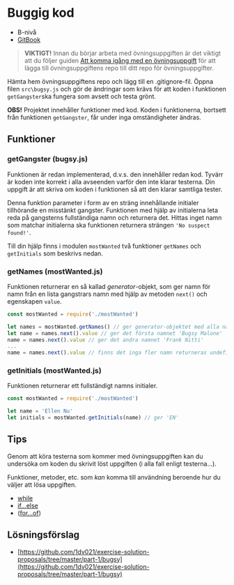 # Buggig kod

- B-nivå
- [GitBook](https://coursepress.gitbooks.io/1dv021/content/ovningsuppgifter/del1/buggig-kod/)

>__VIKTIGT!__ Innan du börjar arbeta med övningsuppgiften är det viktigt att du följer guiden [Att komma igång med en övningsuppgift](https://coursepress.gitbooks.io/1dv021/content/guider/att-komma-igang-med-en-ovningsuppgift/) för att lägga till övningsuppgiftens repo till ditt repo för övningsuppgifter.

Hämta hem övningsuppgiftens repo och lägg till en .gitignore-fil. Öppna filen `src\bugsy.js` och gör de ändringar som krävs för att koden i funktionen `getGangster`ska fungera som avsett och testa grönt.

__OBS!__ Projektet innehåller funktioner med kod. Koden i funktionerna, bortsett från funktionen `getGangster`, får under inga omständigheter ändras.

## Funktioner

### getGangster (bugsy.js)

Funktionen är redan implementerad, d.v.s. den innehåller redan kod. Tyvärr är koden inte korrekt i alla avseenden varför den inte klarar testerna. Din uppgift är att skriva om koden i funktionen så att den klarar samtliga tester.

Denna funktion parameter i form av en sträng innehållande initialer tillhörande en misstänkt gangster. Funktionen med hjälp av initialerna leta reda på gangsterns fullständiga namn och returnera det. Hittas inget namn som matchar initialerna ska funktionen returnera strängen `'No suspect found!'`.

Till din hjälp finns i modulen `mostWanted` två funktioner `getNames` och `getInitials` som beskrivs nedan.

### getNames (mostWanted.js)

Funktionen returnerar en så kallad _generator_-objekt, som ger namn för namn från en lista gangstrars namn med hjälp av metoden `next()` och egenskapen `value`.

```js
const mostWanted = require('./mostWanted')

let names = mostWanted.getNames() // ger generator-objektet med alla namn
let name = names.next().value // ger det första namnet 'Bugsy Malone'
name = names.next().value // ger det andra namnet 'Frank Nitti'
...
name = names.next().value // finns det inga fler namn returneras undefined
```

### getInitials (mostWanted.js)

Funktionen returnerar ett fullständigt namns initialer.

```js
const mostWanted = require('./mostWanted')

let name = 'Ellen Nu'
let initials = mostWanted.getInitials(name) // ger 'EN'
```

## Tips

Genom att köra testerna som kommer med övningsuppgiften kan du undersöka om koden du skrivit löst uppgiften (i alla fall enligt testerna...).

Funktioner, metoder, etc. som _kan_ komma till användning beroende hur du väljer att lösa uppgiften.

- [while](https://developer.mozilla.org/en-US/docs/Web/JavaScript/Reference/Statements/while)
- [if...else](https://developer.mozilla.org/en-US/docs/Web/JavaScript/Reference/Statements/if...else)
- ([for...of](https://developer.mozilla.org/en-US/docs/Web/JavaScript/Reference/Statements/for...of))

## Lösningsförslag

- [https://github.com/1dv021/exercise-solution-proposals/tree/master/part-1/bugsy](https://github.com/1dv021/exercise-solution-proposals/tree/master/part-1/bugsy)
